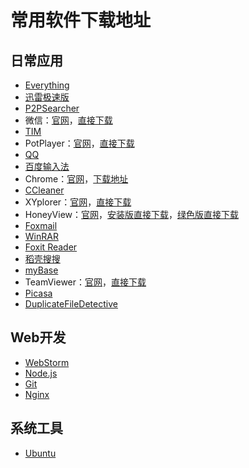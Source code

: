 # 常用软件下载地址

## 日常应用

* [Everything](http://www.voidtools.com)
* [迅雷极速版](http://yangtai.xunlei.com/?p=10291)
* [P2PSearcher](http://blog.p2psearchers.com)
* 微信：[官网](https://weixin.qq.com)，[直接下载](http://dldir1.qq.com/weixin/Windows/WeChatSetup.exe)
* [TIM](http://office.qq.com)
* PotPlayer：[官网](http://potplayer.daum.net)，[直接下载](http://get.daum.net/PotPlayer64/Version/Latest/PotPlayerSetup64.exe)
* [QQ](https://im.qq.com/download)
* [百度输入法](https://shurufa.baidu.com)
* Chrome：[官网](http://www.google.cn/chrome/browser/desktop/index.html)，[下载地址](http://rj.baidu.com/soft/detail/14744.html?ald)
* [CCleaner](https://www.piriform.com/ccleaner/download)
* XYplorer：[官网](https://www.xyplorer.com)，[直接下载](https://www.xyplorer.com/download/xyplorer_full.zip)
* HoneyView：[官网](http://www.bandisoft.com/honeyview/cn)，[安装版直接下载](https://dl.bandisoft.com/honeyview/HONEYVIEW-SETUP.EXE)，[绿色版直接下载](https://dl.bandisoft.com/honeyview/HONEYVIEW-PORTABLE.ZIP)
* [Foxmail](http://www.foxmail.com)
* [WinRAR](http://www.winrar.com.cn)
* [Foxit Reader](https://www.foxitsoftware.cn/downloads)
* [稻壳搜搜](http://so.docer.com)
* [myBase](http://www.wjjsoft.com/download.html)
* TeamViewer：[官网](https://www.teamviewer.com/zhCN)，[直接下载](https://download.teamviewer.com/download/TeamViewer_Setup_zhcn.exe)
* [Picasa](http://rj.baidu.com/soft/detail/12951.html?ald)
* [DuplicateFileDetective](http://www.duplicatedetective.com/download)

## Web开发

* [WebStorm](http://www.jetbrains.com/webstorm)
* [Node.js](https://nodejs.org/en)
* [Git](https://git-scm.com/downloads)
* [Nginx](http://nginx.org/en/download.html)

## 系统工具

* [Ubuntu](https://www.ubuntu.com/download/desktop)
